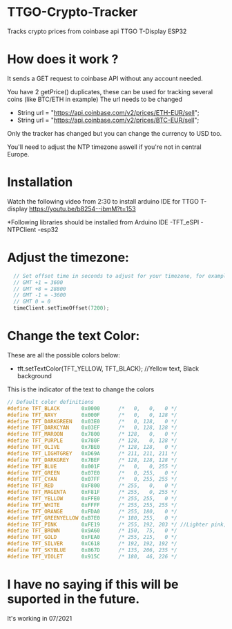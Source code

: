 # TTGO-Crypto-Tracker
Tracks crypto prices from coinbase api
TTGO T-Display ESP32

# How does it work ?

It sends a GET request to coinbase API without any account needed.

You have 2 getPrice() duplicates, these can be used for tracking several coins (like BTC/ETH in example)
The url needs to be changed

- String url = "https://api.coinbase.com/v2/prices/ETH-EUR/sell";
- String url = "https://api.coinbase.com/v2/prices/BTC-EUR/sell";

Only the tracker has changed but you can change the currency to USD too.

You'll need to adjust the NTP timezone aswell if you're not in central Europe.

# Installation

Watch the following video from 2:30 to install arduino IDE for TTGO T-display
https://youtu.be/b8254--ibmM?t=153

*Following libraries should be installed from Arduino IDE
-TFT_eSPI
-NTPClient
-esp32

# Adjust the timezone:
```C++
  // Set offset time in seconds to adjust for your timezone, for example:
  // GMT +1 = 3600
  // GMT +8 = 28800
  // GMT -1 = -3600
  // GMT 0 = 0
  timeClient.setTimeOffset(7200);
  ``` 
  # Change the text Color: 
  
  These are all the possible colors below:
  - tft.setTextColor(TFT_YELLOW, TFT_BLACK); //Yellow text, Black background

This is the indicator of the text to change the colors
  ```C++
  // Default color definitions
#define TFT_BLACK       0x0000      /*   0,   0,   0 */
#define TFT_NAVY        0x000F      /*   0,   0, 128 */
#define TFT_DARKGREEN   0x03E0      /*   0, 128,   0 */
#define TFT_DARKCYAN    0x03EF      /*   0, 128, 128 */
#define TFT_MAROON      0x7800      /* 128,   0,   0 */
#define TFT_PURPLE      0x780F      /* 128,   0, 128 */
#define TFT_OLIVE       0x7BE0      /* 128, 128,   0 */
#define TFT_LIGHTGREY   0xD69A      /* 211, 211, 211 */
#define TFT_DARKGREY    0x7BEF      /* 128, 128, 128 */
#define TFT_BLUE        0x001F      /*   0,   0, 255 */
#define TFT_GREEN       0x07E0      /*   0, 255,   0 */
#define TFT_CYAN        0x07FF      /*   0, 255, 255 */
#define TFT_RED         0xF800      /* 255,   0,   0 */
#define TFT_MAGENTA     0xF81F      /* 255,   0, 255 */
#define TFT_YELLOW      0xFFE0      /* 255, 255,   0 */
#define TFT_WHITE       0xFFFF      /* 255, 255, 255 */
#define TFT_ORANGE      0xFDA0      /* 255, 180,   0 */
#define TFT_GREENYELLOW 0xB7E0      /* 180, 255,   0 */
#define TFT_PINK        0xFE19      /* 255, 192, 203 */ //Lighter pink, was 0xFC9F      
#define TFT_BROWN       0x9A60      /* 150,  75,   0 */
#define TFT_GOLD        0xFEA0      /* 255, 215,   0 */
#define TFT_SILVER      0xC618      /* 192, 192, 192 */
#define TFT_SKYBLUE     0x867D      /* 135, 206, 235 */
#define TFT_VIOLET      0x915C      /* 180,  46, 226 */
```  


# I have no saying if this will be suported in the future.
It's working in 07/2021
